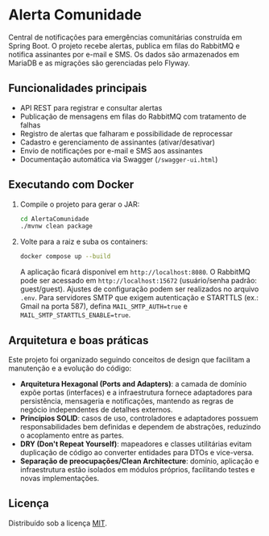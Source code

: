 # Alerta Comunidade

Central de notificações para emergências comunitárias construída em Spring Boot. O projeto recebe alertas, publica em filas do RabbitMQ e notifica assinantes por e-mail e SMS. Os dados são armazenados em MariaDB e as migrações são gerenciadas pelo Flyway.

## Funcionalidades principais

- API REST para registrar e consultar alertas
- Publicação de mensagens em filas do RabbitMQ com tratamento de falhas
- Registro de alertas que falharam e possibilidade de reprocessar
- Cadastro e gerenciamento de assinantes (ativar/desativar)
- Envio de notificações por e-mail e SMS aos assinantes
- Documentação automática via Swagger (`/swagger-ui.html`)

## Executando com Docker

1. Compile o projeto para gerar o JAR:
   ```bash
   cd AlertaComunidade
   ./mvnw clean package
   ```
2. Volte para a raiz e suba os containers:
   ```bash
   docker compose up --build
   ```
   A aplicação ficará disponível em `http://localhost:8080`.
   O RabbitMQ pode ser acessado em `http://localhost:15672` (usuário/senha padrão: guest/guest).
   Ajustes de configuração podem ser realizados no arquivo `.env`.
   Para servidores SMTP que exigem autenticação e STARTTLS (ex.: Gmail na porta 587),
   defina `MAIL_SMTP_AUTH=true` e `MAIL_SMTP_STARTTLS_ENABLE=true`.

## Arquitetura e boas práticas

Este projeto foi organizado seguindo conceitos de design que facilitam a manutenção e a evolução do código:

- **Arquitetura Hexagonal (Ports and Adapters)**: a camada de domínio expõe portas (interfaces) e a infraestrutura fornece adaptadores para persistência, mensageria e notificações, mantendo as regras de negócio independentes de detalhes externos.
- **Princípios SOLID**: casos de uso, controladores e adaptadores possuem responsabilidades bem definidas e dependem de abstrações, reduzindo o acoplamento entre as partes.
- **DRY (Don't Repeat Yourself)**: mapeadores e classes utilitárias evitam duplicação de código ao converter entidades para DTOs e vice-versa.
- **Separação de preocupações/Clean Architecture**: domínio, aplicação e infraestrutura estão isolados em módulos próprios, facilitando testes e novas implementações.

## Licença

Distribuído sob a licença [MIT](LICENSE).
